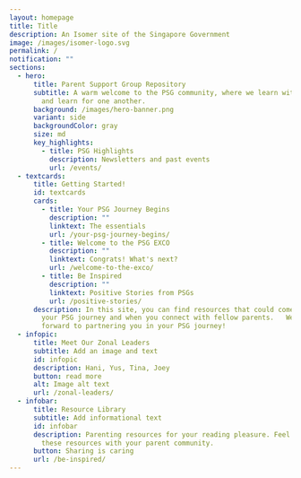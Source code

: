 ```yaml
---
layout: homepage
title: Title
description: An Isomer site of the Singapore Government
image: /images/isomer-logo.svg
permalink: /
notification: ""
sections:
  - hero:
      title: Parent Support Group Repository
      subtitle: A warm welcome to the PSG community, where we learn with, learn from
        and learn for one another.
      background: /images/hero-banner.png
      variant: side
      backgroundColor: gray
      size: md
      key_highlights:
        - title: PSG Highlights
          description: Newsletters and past events
          url: /events/
  - textcards:
      title: Getting Started!
      id: textcards
      cards:
        - title: Your PSG Journey Begins
          description: ""
          linktext: The essentials
          url: /your-psg-journey-begins/
        - title: Welcome to the PSG EXCO
          description: ""
          linktext: Congrats! What's next?
          url: /welcome-to-the-exco/
        - title: Be Inspired
          description: ""
          linktext: Positive Stories from PSGs
          url: /positive-stories/
      description: In this site, you can find resources that could come in useful in
        your PSG journey and when you connect with fellow parents.   We look
        forward to partnering you in your PSG journey!
  - infopic:
      title: Meet Our Zonal Leaders
      subtitle: Add an image and text
      id: infopic
      description: Hani, Yus, Tina, Joey
      button: read more
      alt: Image alt text
      url: /zonal-leaders/
  - infobar:
      title: Resource Library
      subtitle: Add informational text
      id: infobar
      description: Parenting resources for your reading pleasure. Feel free to share
        these resources with your parent community.
      button: Sharing is caring
      url: /be-inspired/
---
```


